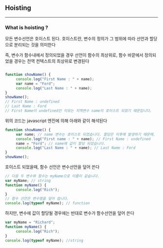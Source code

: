 ## Hoisting
---

### What is hoisting ?

모든 변수선언은 호이스트 된다. 호이스트란, 변수의 정의가 그 범위에 따라 선언과 할당으로 분리되는 것을 의미한다

즉, 변수가 함수내에서 정의되었을 경우 선언이 함수의 최상위로, 함수 바깥에서 정의되었을 경우는 전역 컨텍스트의 최상위로 변경된다

```javascript

function showName() {
     console.log("First Name : " + name);
     var name = "Ford";
     console.log("Last Name : " + name);
}
showName();
// First Name : undefined
// Last Name : Ford
// First Name이 undefined인 이유는 지역변수 name이 호이스트 되었기 때문입니다.

```

위의 코드는 javascript 엔진에 의해 아래와 같이 해석된다

```javascript
function showName() {
     var name; // name 변수는 호이스트 되었습니다. 할당은 이후에 발생하기 때문에, 이 시점에 name의 값은 undefined 입니다.
     console.log("First name : " + name); // First Name : undefined
     name = "Ford"; // name에 값이 할당 되었습니다.
     console.log("Last Name : " + name); // Last Name : Ford
}
showName();
```

호이스트 되었을때, 함수 선언은 변수선언을 덮어 쓴다

```javascript
// 다음 두 변수와 함수는 myName으로 이름이 같습니다.
var myName; // string
function myName() {
     console.log("Rich");
}
// 함수 선언은 변수명을 덮어 씁니다.
console.log(typeof myName); // function
```

하지만, 변수에 값이 할당될 경우에는 반대로 변수가 함수선언을 덮어 쓴다

```javascript
var myName = "Richard";
function myName() {
     console.log("Rich");
}
console.log(typeof myName); //string
```
